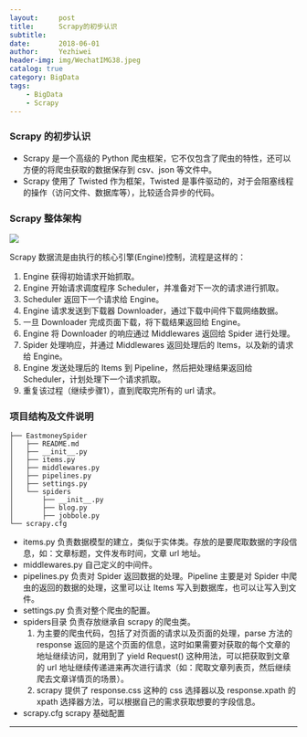 ```yaml
---
layout:     post
title:      Scrapy的初步认识
subtitle:   
date:       2018-06-01
author:     Yezhiwei
header-img: img/WechatIMG38.jpeg
catalog: true
category: BigData
tags:
    - BigData
    - Scrapy
---
```


### Scrapy 的初步认识

* Scrapy 是一个高级的 Python 爬虫框架，它不仅包含了爬虫的特性，还可以方便的将爬虫获取的数据保存到 csv、json 等文件中。
* Scrapy 使用了 Twisted 作为框架，Twisted 是事件驱动的，对于会阻塞线程的操作（访问文件、数据库等），比较适合异步的代码。

### Scrapy 整体架构

![](https://tva4.sinaimg.cn/large/006tKfTcly1fruxa8el9hj30wk0no0ua.jpg)

Scrapy 数据流是由执行的核心引擎(Engine)控制，流程是这样的：

1. Engine 获得初始请求开始抓取。 
2. Engine 开始请求调度程序 Scheduler，并准备对下一次的请求进行抓取。 
3. Scheduler 返回下一个请求给 Engine。 
4. Engine 请求发送到下载器 Downloader，通过下载中间件下载网络数据。 
5. 一旦 Downloader 完成页面下载，将下载结果返回给 Engine。 
6. Engine 将 Downloader 的响应通过 Middlewares 返回给 Spider 进行处理。 
7. Spider 处理响应，并通过 Middlewares 返回处理后的 Items，以及新的请求给 Engine。 
8. Engine 发送处理后的 Items 到 Pipeline，然后把处理结果返回给 Scheduler，计划处理下一个请求抓取。 
9. 重复该过程（继续步骤1），直到爬取完所有的 url 请求。

### 项目结构及文件说明

```
├── EastmoneySpider
│   ├── README.md
│   ├── __init__.py
│   ├── items.py
│   ├── middlewares.py
│   ├── pipelines.py
│   ├── settings.py
│   └── spiders
│       ├── __init__.py
│       ├── blog.py
│       ├── jobbole.py
└── scrapy.cfg
```

* items.py 负责数据模型的建立，类似于实体类。存放的是要爬取数据的字段信息，如：文章标题，文件发布时间，文章 url 地址。
* middlewares.py 自己定义的中间件。
* pipelines.py 负责对 Spider 返回数据的处理。Pipeline 主要是对 Spider 中爬虫的返回的数据的处理，这里可以让 Items 写入到数据库，也可以让写入到文件。
* settings.py 负责对整个爬虫的配置。
* spiders目录 负责存放继承自 scrapy 的爬虫类。
	1. 为主要的爬虫代码，包括了对页面的请求以及页面的处理，parse 方法的 response 返回的是这个页面的信息，这时如果需要对获取的每个文章的地址继续访问，就用到了 yield Request() 这种用法，可以把获取到文章的 url 地址继续传递进来再次进行请求（如：爬取文章列表页，然后继续爬去文章详情页的场景）。
	2. scrapy 提供了 response.css 这种的 css 选择器以及 response.xpath 的 xpath 选择器方法，可以根据自己的需求获取想要的字段信息。
* scrapy.cfg scrapy 基础配置



***






